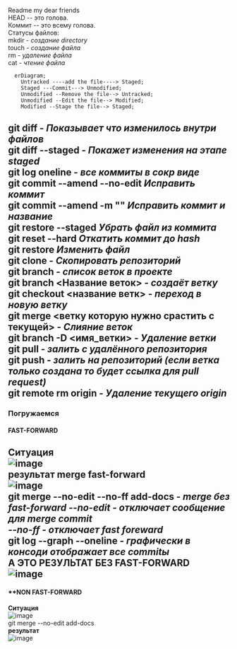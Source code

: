Readme my dear friends  
HEAD -- это голова.  
Коммит -- это всему голова.  
Статусы файлов:  
mkdir - *создание directory*  
touch - *создание файла*  
rm - *удаление файла*  
cat - *чтение файла*  
```mermaid
  erDiagram;
    Untracked ----add the file----> Staged;
    Staged ---Commit---> Unmodified;
    Unmodified --Remove the file--> Untracked;
    Unmodified --Edit the file--> Modified;
    Modified --Stage the file--> Staged;
```
git diff - *Показывает что изменилось внутри файлов*  
git diff --staged - *Покажет изменения на этапе staged*  
git log oneline - *все коммиты в сокр виде*  
git commit --amend --no-edit *Исправить коммит*  
git commit --amend -m "" *Исправить коммит и название*  
git restore --staged <file> *Убрать файл из коммита*  
git reset --hard <commit hash> *Откатить коммит до hash*  
git restore <file> *Изменить файл*  
git clone <SSH> - *Скопировать репозиторий*  
git branch - *список веток в проекте*  
git branch <Название веток> - *создаёт ветку*  
git checkout <название ветк> - *переход в новую ветку*  
git merge <ветку которую нужно срастить с текущей> - *Слияние веток*  
git branch -D <имя_ветки> - *Удаление ветки*  
git pull - *залить с удалённого репозитория*  
git push - *залить на репозиторий (если ветка только создана то будет ссылка для pull request)*  
git remote rm origin - *Удаление текущего origin*  
---  
### Погружаемся  
#### **FAST-FORWARD**  
**Ситуация**  
![image](https://github.com/AlekseyJaba/YandexGit/assets/113855518/19ea1154-ede8-4dba-9172-b02995065ba1)  
**результат merge fast-forward**  
![image](https://github.com/AlekseyJaba/YandexGit/assets/113855518/2435433f-7d06-43d5-a3cf-fe9f15369c40)  
git merge --no-edit --no-ff add-docs - *merge без fast-forward*
*--no-edit - отключает сообщение для merge commit*  
*--no-ff - отключает fast foreward*  
git log --graph --oneline - *графически в консоди отображает все commitы*  
**А ЭТО РЕЗУЛЬТАТ БЕЗ FAST-FORWARD**  
![image](https://github.com/AlekseyJaba/YandexGit/assets/113855518/479b6f14-a401-4bba-8c27-a40934f1fff3)  
---  
#### **NON FAST-FORWARD  
**Ситуация**  
![image](https://github.com/AlekseyJaba/YandexGit/assets/113855518/b284c40d-f0e0-40fe-865d-92a450a0185e)  
git merge --no-edit add-docs  
**результат**  
![image](https://github.com/AlekseyJaba/YandexGit/assets/113855518/ade9c893-024f-4d62-b6fe-1e15846ed874)  



